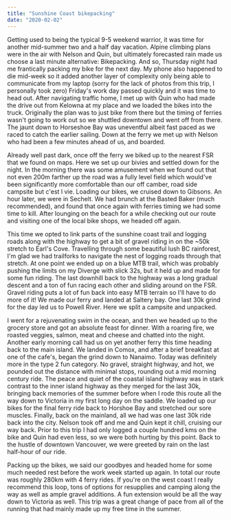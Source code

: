 ```yaml
---
title: "Sunshine Coast bikepacking"
date: "2020-02-02"
---
```


Getting used to being the typical 9-5 weekend warrior, it was time for another mid-summer two and a half day vacation. Alpine climbing plans were in the air with Nelson and Quin, but ultimately forecasted rain made us choose a last minute alternative: Bikepacking. And so, Thursday night had me frantically packing my bike for the next day. My phone also happened to die mid-week so it added another layer of complexity only being able to communicate from my laptop (sorry for the lack of photos from this trip, I personally took zero) Friday's work day passed quickly and it was time to head out. After navigating traffic home, I met up with Quin who had made the drive out from Kelowna at my place and we loaded the bikes into the truck. Originally the plan was to just bike from there but the timing of ferries wasn't going to work out so we shuttled downtown and went off from there. The jaunt down to Horseshoe Bay was uneventful albeit fast paced as we raced to catch the earlier sailing. Down at the ferry we met up with Nelson who had been a few minutes ahead of us, and boarded.

Already well past dark, once off the ferry we biked up to the nearest FSR that we found on maps. Here we set up our bivies and settled down for the night. In the morning there was some amusement when we found out that not even 200m farther up the road was a fully level field which would've been significantly more comfortable than our off camber, road side campsite but c'est l vie. Loading our bikes, we cruised down to Gibsons. An hour later, we were in Sechelt. We had brunch at the Basted Baker (much recommended), and found that once again with ferries timing we had some time to kill. After lounging on the beach for a while checking out our route and visiting one of the local bike shops, we headed off again.

This time we opted to link parts of the sunshine coast trail and logging roads along with the highway to get a bit of gravel riding in on the ~50k stretch to Earl's Cove. Travelling through some beautiful lush BC rainforest, I'm glad we had trailforks to navigate the nest of logging roads through that stretch. At one point we ended up on a blue MTB trail, which was probably pushing the limits on my Diverge with slick 32s, but it held up and made for some fun riding. The last downhill back to the highway was a long gradual descent and a ton of fun racing each other and sliding around on the FSR. Gravel riding puts a lot of fun back into easy MTB terrain so I'll have to do more of it! We made our ferry and landed at Saltery bay. One last 30k grind for the day led us to Powell River. Here we split a campsite and unpacked.

I went for a rejuvenating swim in the ocean, and then we headed up to the grocery store and got an absolute feast for dinner. With a roaring fire, we roasted veggies, salmon, meat and cheese and chatted into the night. Another early morning call had us on yet another ferry this time heading back to the main island. We landed in Comox, and after a brief breakfast at one of the cafe's, began the grind down to Nanaimo. Today was definitely more in the type 2 fun category. No gravel, straight highway, and hot, we pounded out the distance with minimal stops, rounding out a mid morning century ride. The peace and quiet of the coastal island highway was in stark contrast to the inner island highway as they merged for the last 30k, bringing back memories of the summer before when I rode this route all the way down to Victoria in my first long day on the saddle. We loaded up our bikes for the final ferry ride back to Horshoe Bay and stretched our sore muscles. Finally, back on the mainland, all we had was one last 30k ride back into the city. Nelson took off and me and Quin kept it chill, cruising our way back. Prior to this trip I had only logged a couple hundred kms on the bike and Quin had even less, so we were both hurting by this point. Back to the hustle of downtown Vancouver, we were greeted by rain on the last half-hour of our ride.

Packing up the bikes, we said our goodbyes and headed home for some much needed rest before the work week started up again. In total our route was roughly 280km with 4 ferry rides. If you're on the west coast I really recommend this loop, tons of options for resupplies and camping along the way as well as ample gravel additions. A fun extension would be all the way down to Victoria as well. This trip was a great change of pace from all of the running that had mainly made up my free time in the summer.
